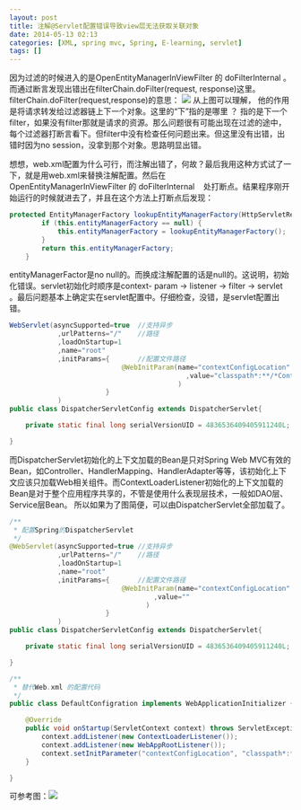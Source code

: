 ```yaml
---
layout: post
title: 注解@Servlet配置错误导致view层无法获取关联对象
date: 2014-05-13 02:13
categories: [XML, spring mvc, Spring, E-learning, servlet]
tags: []
---
```

因为过滤的时候进入的是OpenEntityManagerInViewFilter 的 doFilterInternal 。
而通过断言发现出错出在filterChain.doFilter(request, response)这里。
filterChain.doFilter(request,response)的意思：
![](http://img.blog.csdn.net/20140512212843343?watermark/2/text/aHR0cDovL2Jsb2cuY3Nkbi5uZXQvc3VuaHV3aA==/font/5a6L5L2T/fontsize/400/fill/I0JBQkFCMA==/dissolve/70/gravity/Center)
从上图可以理解，
他的作用是将请求转发给过滤器链上下一个对象。这里的“下”指的是哪里 ？
指的是下一个filter，如果没有filter那就是请求的资源。那么问题很有可能出现在过滤的途中，每个过滤器打断言看下。但filter中没有检查任何问题出来。但这里没有出错，出错时因为no session，没拿到那个对象。思路明显出错。

想想，web.xml配置为什么可行，而注解出错了，何故？最后我用这种方式试了一下，就是用web.xml来替换注解配置。然后在OpenEntityManagerInViewFilter 的 doFilterInternal    处打断点。结果程序刚开始运行的时候就进去了，并且在这个方法上打断点后发现：


```java
protected EntityManagerFactory lookupEntityManagerFactory(HttpServletRequest request) {
		if (this.entityManagerFactory == null) {
			this.entityManagerFactory = lookupEntityManagerFactory();
		}
		return this.entityManagerFactory;
	}
```

entityManagerFactor是no null的。而换成注解配置的话是null的。这说明，初始化错误。servlet初始化时顺序是context- param -> listener -> filter -> servlet 。最后问题基本上确定实在servlet配置中。仔细检查，没错，是servlet配置出错。

```java
WebServlet(asyncSupported=true	//支持异步
			,urlPatterns="/"	//路径
			,loadOnStartup=1	
			,name="root"
			,initParams={		//配置文件路径
							@WebInitParam(name="contextConfigLocation"
											,value="classpath*:**/*Context.xml"
										  )
						}
			)
public class DispatcherServletConfig extends DispatcherServlet{

	private static final long serialVersionUID = 4836536409405911240L;

}
```

而DispatcherServlet初始化的上下文加载的Bean是只对Spring Web MVC有效的Bean，如Controller、HandlerMapping、HandlerAdapter等等，该初始化上下文应该只加载Web相关组件。而ContextLoaderListener初始化的上下文加载的Bean是对于整个应用程序共享的，不管是使用什么表现层技术，一般如DAO层、Service层Bean。
所以如果为了图简便，可以由DispatcherServlet全部加载了。


```java
/**
 * 配置Spring的DispatcherServlet
 */
@WebServlet(asyncSupported=true	//支持异步
			,urlPatterns="/"	//路径
			,loadOnStartup=1	
			,name="root"
			,initParams={		//配置文件路径
							@WebInitParam(name="contextConfigLocation"
									,value=""
								  )
						}
			)
public class DispatcherServletConfig extends DispatcherServlet{

	private static final long serialVersionUID = 4836536409405911240L;

}
```


```java
/**
 * 替代Web.xml 的配置代码
 */
public class DefaultConfigration implements WebApplicationInitializer {

	@Override
	public void onStartup(ServletContext context) throws ServletException {
		context.addListener(new ContextLoaderListener());
		context.addListener(new WebAppRootListener());
		context.setInitParameter("contextConfigLocation", "classpath*:**/*Context.xml");
	}

}
```

可参考图：![](http://sishuok.com/forum/upload/2012/7/21/664811d1be029d66250bfe66d65fbe4f__1.JPG)



